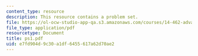 ```yaml
---
content_type: resource
description: This resource contains a problem set.
file: https://ol-ocw-studio-app-qa.s3.amazonaws.com/courses/14-462-advanced-macroeconomics-ii-spring-2007/e7fd904d9c30a1df6455617a62d70ae2_ps1.pdf
file_type: application/pdf
resourcetype: Document
title: ps1.pdf
uid: e7fd904d-9c30-a1df-6455-617a62d70ae2
---
```

